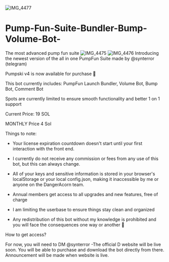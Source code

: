 ![IMG_4477](https://github.com/user-attachments/assets/05957b1d-4572-4acb-af89-a05966c4707b)
# Pump-Fun-Suite-Bundler-Bump-Volume-Bot-
The most advanced pump fun suite ![IMG_4475](https://github.com/user-attachments/assets/e14a7c7a-f186-443f-90cf-2521b03ae8a5)
![IMG_4476](https://github.com/user-attachments/assets/54ddf513-5285-476d-b53d-4f934593c563)
Introducing the newest version of the all in one PumpFun Suite made by @synterror (telegram)

Pumpski v4 is now available for purchase 🤑

This bot currently includes: PumpFun Launch Bundler, Volume Bot, Bump Bot, Comment Bot

Spots are currently limited to ensure smooth functionality and better 1 on 1 support

Current Price: 19 SOL

MONTHLY Price 4 Sol

Things to note:

- Your license expiration countdown doesn't start until your first interaction with the front end.

- I currently do not receive any commission or fees from any use of this bot, but this can always change.

- All of your keys and sensitive information is stored in your browser's localStorage or your local config.json, making it inaccessible by me or anyone on the DangerAcorn team.

- Annual members get access to all upgrades and new features, free of charge

- I am limiting the userbase to ensure things stay clean and organized

- Any redistribution of this bot without my knowledge is prohibited and you will face the consequences one way or another 🥱

How to get access?

For now, you will need to DM @synterror -The official D website will be live soon. You will be able to purchase and download the bot directly from there. Announcement will be made when website is live.
 
